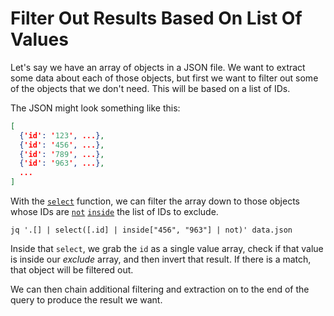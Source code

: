 # Filter Out Results Based On List Of Values

Let's say we have an array of objects in a JSON file. We want to extract some
data about each of those objects, but first we want to filter out some of the
objects that we don't need. This will be based on a list of IDs.

The JSON might look something like this:

```json
[
  {'id': '123', ...},
  {'id': '456', ...},
  {'id': '789', ...},
  {'id': '963', ...},
  ...
]
```

With the [`select`](https://jqlang.github.io/jq/manual/#select) function, we
can filter the array down to those objects whose IDs are
[`not`](https://jqlang.github.io/jq/manual/#and-or-not)
[`inside`](https://jqlang.github.io/jq/manual/#inside) the list of IDs to
exclude.

```
jq '.[] | select([.id] | inside["456", "963"] | not)' data.json
```

Inside that `select`, we grab the `id` as a single value array, check if that
value is inside our _exclude_ array, and then invert that result. If there is a
match, that object will be filtered out.

We can then chain additional filtering and extraction on to the end of the
query to produce the result we want.
